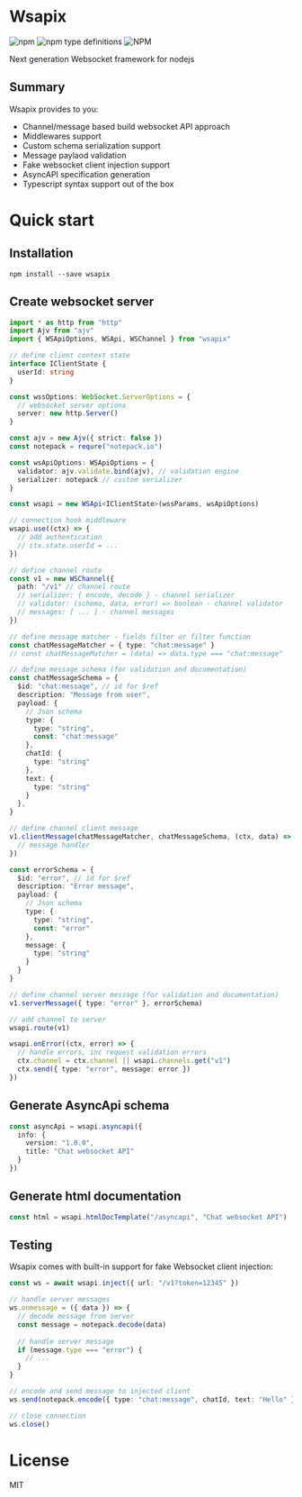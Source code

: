 # Wsapix
<img alt="npm" src="https://img.shields.io/npm/v/wsapix"> <img alt="npm type definitions" src="https://img.shields.io/npm/types/wsapix"> <img alt="NPM" src="https://img.shields.io/npm/l/wsapix">

Next generation Websocket framework for nodejs

## Summary
Wsapix provides to you:
- Channel/message based build websocket API approach
- Middlewares support
- Custom schema serialization support
- Message paylaod validation
- Fake websocket client injection support
- AsyncAPI specification generation
- Typescript syntax support out of the box

# Quick start

## Installation

```
npm install --save wsapix
```

## Create websocket server

```ts
import * as http from "http"
import Ajv from "ajv"
import { WSApiOptions, WSApi, WSChannel } from "wsapix"

// define client context state
interface IClientState {
  userId: string
}

const wssOptions: WebSocket.ServerOptions = { 
  // websocket server options
  server: new http.Server()
}

const ajv = new Ajv({ strict: false })
const notepack = requre("notepack.io")

const wsApiOptions: WSApiOptions = {
  validator: ajv.validate.bind(ajv), // validation engine
  serializer: notepack // custom serializer
}

const wsapi = new WSApi<IClientState>(wssParams, wsApiOptions)

// connection hook middleware
wsapi.use((ctx) => {
  // add authentication
  // ctx.state.userId = ...
})

// define channel route
const v1 = new WSChannel({ 
  path: "/v1" // channel route
  // serializer: { encode, decode } - channel serializer
  // validator: (schema, data, error) => boolean - channel validator
  // messages: [ ... ] - channel messages
})

// define message matcher - fields filter or filter function
const chatMessageMatcher = { type: "chat:message" } 
// const chatMessageMatcher = (data) => data.type === "chat:message"

// define message schema (for validation and documentation)
const chatMessageSchema = { 
  $id: "chat:message", // id for $ref
  description: "Message from user",
  payload: {
    // Json schema
    type: {
      type: "string",
      const: "chat:message"
    },
    chatId: {
      type: "string"
    },
    text: {
      type: "string"
    }
  },
}

// define channel client message
v1.clientMessage(chatMessageMatcher, chatMessageSchema, (ctx, data) => {
  // message handler
})

const errorSchema = {
  $id: "error", // id for $ref
  description: "Error message", 
  payload: {
    // Json schema
    type: {
      type: "string",
      const: "error"
    },
    message: {
      type: "string"
    }
  }
}

// define channel server message (for validation and documentation)
v1.serverMessage({ type: "error" }, errorSchema)

// add channel to server
wsapi.route(v1)

wsapi.onError((ctx, error) => {
  // handle errors, inc request validation errors
  ctx.channel = ctx.channel || wsapi.channels.get("v1")
  ctx.send({ type: "error", message: error })
})
```

## Generate AsyncApi schema

```ts
const asyncApi = wsapi.asyncapi({
  info: {
    version: "1.0.0",
    title: "Chat websocket API"
  }
})
```

## Generate html documentation

```ts
const html = wsapi.htmlDocTemplate("/asyncapi", "Chat websocket API")
```

## Testing

Wsapix comes with built-in support for fake Websocket client injection:

```ts
const ws = await wsapi.inject({ url: "/v1?token=12345" })

// handle server messages
ws.onmessage = ({ data }) => {
  // decode message from server
  const message = notepack.decode(data)
  
  // handle server message
  if (message.type === "error") {
    // ...
  }
}

// encode and send message to injected client
ws.send(notepack.encode({ type: "chat:message", chatId, text: "Hello" }))

// close connection
ws.close()
```

# License
MIT